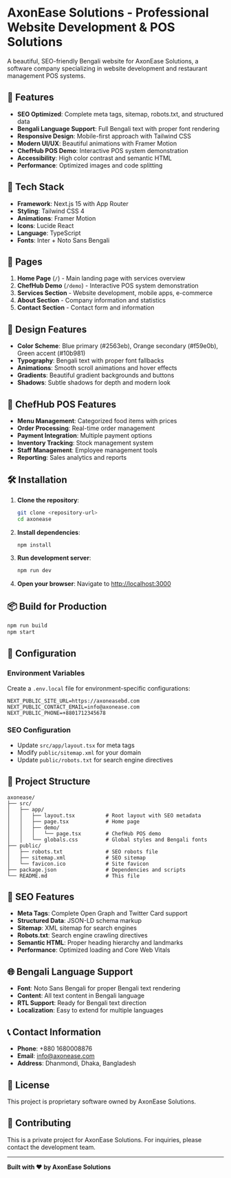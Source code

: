 # AxonEase Solutions - Professional Website Development & POS Solutions

A beautiful, SEO-friendly Bengali website for AxonEase Solutions, a software company specializing in website development and restaurant management POS systems.

## 🌟 Features

- **SEO Optimized**: Complete meta tags, sitemap, robots.txt, and structured data
- **Bengali Language Support**: Full Bengali text with proper font rendering
- **Responsive Design**: Mobile-first approach with Tailwind CSS
- **Modern UI/UX**: Beautiful animations with Framer Motion
- **ChefHub POS Demo**: Interactive POS system demonstration
- **Accessibility**: High color contrast and semantic HTML
- **Performance**: Optimized images and code splitting

## 🚀 Tech Stack

- **Framework**: Next.js 15 with App Router
- **Styling**: Tailwind CSS 4
- **Animations**: Framer Motion
- **Icons**: Lucide React
- **Language**: TypeScript
- **Fonts**: Inter + Noto Sans Bengali

## 📱 Pages

1. **Home Page** (`/`) - Main landing page with services overview
2. **ChefHub Demo** (`/demo`) - Interactive POS system demonstration
3. **Services Section** - Website development, mobile apps, e-commerce
4. **About Section** - Company information and statistics
5. **Contact Section** - Contact form and information

## 🎨 Design Features

- **Color Scheme**: Blue primary (#2563eb), Orange secondary (#f59e0b), Green accent (#10b981)
- **Typography**: Bengali text with proper font fallbacks
- **Animations**: Smooth scroll animations and hover effects
- **Gradients**: Beautiful gradient backgrounds and buttons
- **Shadows**: Subtle shadows for depth and modern look

## 🏪 ChefHub POS Features

- **Menu Management**: Categorized food items with prices
- **Order Processing**: Real-time order management
- **Payment Integration**: Multiple payment options
- **Inventory Tracking**: Stock management system
- **Staff Management**: Employee management tools
- **Reporting**: Sales analytics and reports

## 🛠️ Installation

1. **Clone the repository**:

   ```bash
   git clone <repository-url>
   cd axonease
   ```

2. **Install dependencies**:

   ```bash
   npm install
   ```

3. **Run development server**:

   ```bash
   npm run dev
   ```

4. **Open your browser**:
   Navigate to [http://localhost:3000](http://localhost:3000)

## 📦 Build for Production

```bash
npm run build
npm start
```

## 🔧 Configuration

### Environment Variables

Create a `.env.local` file for environment-specific configurations:

```env
NEXT_PUBLIC_SITE_URL=https://axoneasebd.com
NEXT_PUBLIC_CONTACT_EMAIL=info@axonease.com
NEXT_PUBLIC_PHONE=+8801712345678
```

### SEO Configuration

- Update `src/app/layout.tsx` for meta tags
- Modify `public/sitemap.xml` for your domain
- Update `public/robots.txt` for search engine directives

## 📁 Project Structure

```
axonease/
├── src/
│   ├── app/
│   │   ├── layout.tsx          # Root layout with SEO metadata
│   │   ├── page.tsx            # Home page
│   │   ├── demo/
│   │   │   └── page.tsx        # ChefHub POS demo
│   │   └── globals.css         # Global styles and Bengali fonts
├── public/
│   ├── robots.txt              # SEO robots file
│   ├── sitemap.xml             # SEO sitemap
│   └── favicon.ico             # Site favicon
├── package.json                # Dependencies and scripts
└── README.md                   # This file
```

## 🎯 SEO Features

- **Meta Tags**: Complete Open Graph and Twitter Card support
- **Structured Data**: JSON-LD schema markup
- **Sitemap**: XML sitemap for search engines
- **Robots.txt**: Search engine crawling directives
- **Semantic HTML**: Proper heading hierarchy and landmarks
- **Performance**: Optimized loading and Core Web Vitals

## 🌐 Bengali Language Support

- **Font**: Noto Sans Bengali for proper Bengali text rendering
- **Content**: All text content in Bengali language
- **RTL Support**: Ready for Bengali text direction
- **Localization**: Easy to extend for multiple languages

## 📞 Contact Information

- **Phone**: +880 1680008876
- **Email**: info@axonease.com
- **Address**: Dhanmondi, Dhaka, Bangladesh

## 📄 License

This project is proprietary software owned by AxonEase Solutions.

## 🤝 Contributing

This is a private project for AxonEase Solutions. For inquiries, please contact the development team.

---

**Built with ❤️ by AxonEase Solutions**
